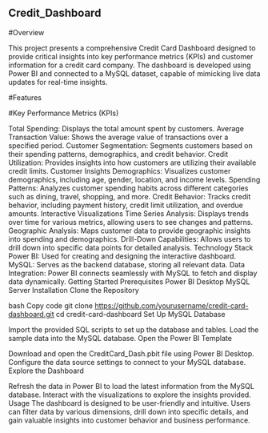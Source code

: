 ## Credit_Dashboard
#Overview

This project presents a comprehensive Credit Card Dashboard designed to provide critical insights into key performance metrics (KPIs) and customer information for a credit card company. The dashboard is developed using Power BI and connected to a MySQL dataset, capable of mimicking live data updates for real-time insights.

#Features

#Key Performance Metrics (KPIs)

Total Spending: Displays the total amount spent by customers.
Average Transaction Value: Shows the average value of transactions over a specified period.
Customer Segmentation: Segments customers based on their spending patterns, demographics, and credit behavior.
Credit Utilization: Provides insights into how customers are utilizing their available credit limits.
Customer Insights
Demographics: Visualizes customer demographics, including age, gender, location, and income levels.
Spending Patterns: Analyzes customer spending habits across different categories such as dining, travel, shopping, and more.
Credit Behavior: Tracks credit behavior, including payment history, credit limit utilization, and overdue amounts.
Interactive Visualizations
Time Series Analysis: Displays trends over time for various metrics, allowing users to see changes and patterns.
Geographic Analysis: Maps customer data to provide geographic insights into spending and demographics.
Drill-Down Capabilities: Allows users to drill down into specific data points for detailed analysis.
Technology Stack
Power BI: Used for creating and designing the interactive dashboard.
MySQL: Serves as the backend database, storing all relevant data.
Data Integration: Power BI connects seamlessly with MySQL to fetch and display data dynamically.
Getting Started
Prerequisites
Power BI Desktop
MySQL Server
Installation
Clone the Repository

bash
Copy code
git clone https://github.com/yourusername/credit-card-dashboard.git
cd credit-card-dashboard
Set Up MySQL Database

Import the provided SQL scripts to set up the database and tables.
Load the sample data into the MySQL database.
Open the Power BI Template

Download and open the CreditCard_Dash.pbit file using Power BI Desktop.
Configure the data source settings to connect to your MySQL database.
Explore the Dashboard

Refresh the data in Power BI to load the latest information from the MySQL database.
Interact with the visualizations to explore the insights provided.
Usage
The dashboard is designed to be user-friendly and intuitive. Users can filter data by various dimensions, drill down into specific details, and gain valuable insights into customer behavior and business performance.
